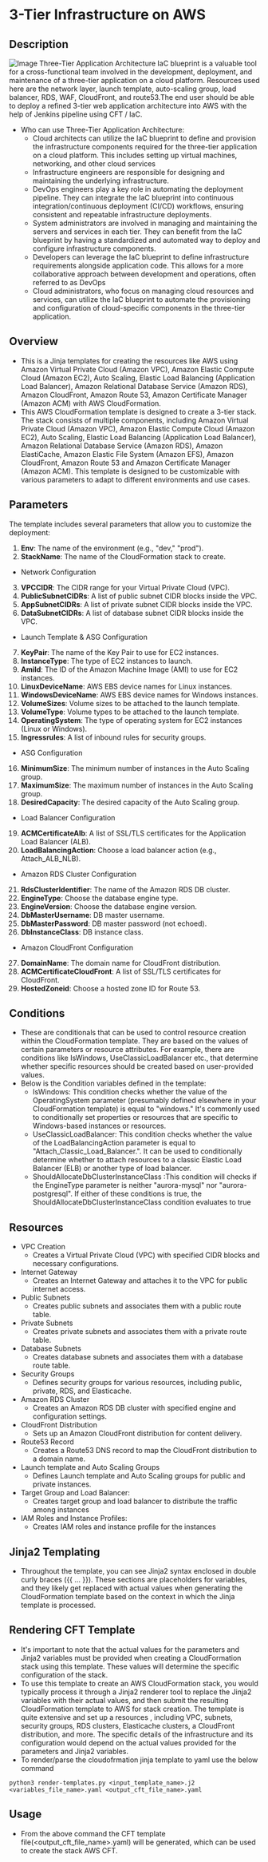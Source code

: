 # 3-Tier Infrastructure on AWS

## Description
![Image](./aws-3t-arch.png)
Three-Tier Application Architecture IaC blueprint is a valuable tool for a cross-functional team involved in the development, deployment, and maintenance of a three-tier application on a cloud platform.
Resources used here are the network layer, launch template, auto-scaling group, load balancer, RDS, WAF, CloudFront, and route53.The end user should be able to deploy a refined 3-tier web application architecture into AWS with the help of Jenkins pipeline using CFT / IaC.
- Who can use Three-Tier Application Architecture:
    - Cloud architects can utilize the IaC blueprint to define and provision the infrastructure components required for the three-tier application on a cloud platform. This includes setting up virtual machines, networking, and other cloud services
    - Infrastructure engineers are responsible for designing and maintaining the underlying infrastructure.
    - DevOps engineers play a key role in automating the deployment pipeline. They can integrate the IaC blueprint into continuous integration/continuous deployment (CI/CD) workflows, ensuring consistent and repeatable infrastructure deployments.
    - System administrators are involved in managing and maintaining the servers and services in each tier. They can benefit from the IaC blueprint by having a standardized and automated way to deploy and configure infrastructure components.
    - Developers can leverage the IaC blueprint to define infrastructure requirements alongside application code. This allows for a more collaborative approach between development and operations, often referred to as DevOps
    - Cloud administrators, who focus on managing cloud resources and services, can utilize the IaC blueprint to automate the provisioning and configuration of cloud-specific components in the three-tier application.
    
## Overview
- This is a Jinja templates for creating the resources like AWS using Amazon Virtual Private Cloud (Amazon VPC), Amazon Elastic Compute Cloud (Amazon EC2), Auto Scaling, Elastic Load Balancing (Application Load Balancer), Amazon Relational Database Service (Amazon RDS), Amazon CloudFront, Amazon Route 53, Amazon Certificate Manager (Amazon ACM) with AWS CloudFormation.
- This AWS CloudFormation template is designed to create a 3-tier stack. The stack consists of multiple components, including Amazon Virtual Private Cloud (Amazon VPC), Amazon Elastic Compute Cloud (Amazon EC2), Auto Scaling, Elastic Load Balancing (Application Load Balancer), Amazon Relational Database Service (Amazon RDS), Amazon ElastiCache, Amazon Elastic File System (Amazon EFS), Amazon CloudFront, Amazon Route 53 and Amazon Certificate Manager (Amazon ACM). This template is designed to be customizable with various parameters to adapt to different environments and use cases.

## Parameters
The template includes several parameters that allow you to customize the deployment:
1. **Env**: The name of the environment (e.g., "dev," "prod").
2. **StackName**: The name of the CloudFormation stack to create.
- Network Configuration
3. **VPCCIDR**: The CIDR range for your Virtual Private Cloud (VPC).
4. **PublicSubnetCIDRs**: A list of public subnet CIDR blocks inside the VPC.
5. **AppSubnetCIDRs**: A list of private subnet CIDR blocks inside the VPC.
6. **DataSubnetCIDRs**: A list of database subnet CIDR blocks inside the VPC.
- Launch Template & ASG Configuration
7. **KeyPair**: The name of the Key Pair to use for EC2 instances.
8. **InstanceType**: The type of EC2 instances to launch.
9. **AmiId**: The ID of the Amazon Machine Image (AMI) to use for EC2 instances.
10. **LinuxDeviceName**: AWS EBS device names for Linux instances.
11. **WindowsDeviceName**: AWS EBS device names for Windows instances.
12. **VolumeSizes**: Volume sizes to be attached to the launch template.
13. **VolumeType**: Volume types to be attached to the launch template.
14. **OperatingSystem**: The type of operating system for EC2 instances (Linux or Windows).
15. **Ingressrules**: A list of inbound rules for security groups.
- ASG Configuration
16. **MinimumSize**: The minimum number of instances in the Auto Scaling group.
17. **MaximumSize**: The maximum number of instances in the Auto Scaling group.
18. **DesiredCapacity**: The desired capacity of the Auto Scaling group.
- Load Balancer Configuration
19. **ACMCertificateAlb**: A list of SSL/TLS certificates for the Application Load Balancer (ALB).
20. **LoadBalancingAction**: Choose a load balancer action (e.g., Attach_ALB_NLB).
- Amazon RDS Cluster Configuration
21. **RdsClusterIdentifier**: The name of the Amazon RDS DB cluster.
22. **EngineType**: Choose the database engine type.
23. **EngineVersion**: Choose the database engine version.
24. **DbMasterUsername**: DB master username.
25. **DbMasterPassword**: DB master password (not echoed).
26. **DbInstanceClass**: DB instance class.
- Amazon CloudFront Configuration
27. **DomainName**: The domain name for CloudFront distribution.
28. **ACMCertificateCloudFront**: A list of SSL/TLS certificates for CloudFront.
29. **HostedZoneid**: Choose a hosted zone ID for Route 53.

## Conditions
- These are conditionals that can be used to control resource creation within the CloudFormation template. They are based on the values of certain parameters or resource attributes. For example, there are conditions like IsWindows, UseClassicLoadBalancer etc., that determine whether specific resources should be created based on user-provided values.
- Below is the Condition variables defined in the template:
    - IsWindows: This condition checks whether the value of the OperatingSystem parameter (presumably defined elsewhere in your CloudFormation template) is equal to "windows." It's commonly used to conditionally set properties or resources that are specific to Windows-based instances or resources.
    - UseClassicLoadBalancer: This condition checks whether the value of the LoadBalancingAction parameter is equal to "Attach_Classic_Load_Balancer.". It can be used to conditionally determine whether to attach resources to a classic Elastic Load Balancer (ELB) or another type of load balancer.
    - ShouldAllocateDbClusterInstanceClass :This condition will checks if the EngineType parameter is neither "aurora-mysql" nor "aurora-postgresql". If either of these conditions is true, the ShouldAllocateDbClusterInstanceClass condition evaluates to true

## Resources
- VPC Creation
    - Creates a Virtual Private Cloud (VPC) with specified CIDR blocks and necessary configurations.
- Internet Gateway
    - Creates an Internet Gateway and attaches it to the VPC for public internet access.
- Public Subnets
    - Creates public subnets and associates them with a public route table.
- Private Subnets
    - Creates private subnets and associates them with a private route table.
- Database Subnets
    - Creates database subnets and associates them with a database route table.
- Security Groups
    - Defines security groups for various resources, including public, private, RDS, and Elasticache.
- Amazon RDS Cluster
    - Creates an Amazon RDS DB cluster with specified engine and configuration settings.
- CloudFront Distribution
    - Sets up an Amazon CloudFront distribution for content delivery.
- Route53 Record
    - Creates a Route53 DNS record to map the CloudFront distribution to a domain name.
- Launch template and Auto Scaling Groups
    - Defines Launch template and Auto Scaling groups for public and private instances.
- Target Group and Load Balancer:
    - Creates target group and load balancer to distribute the traffic among instances
- IAM Roles and Instance Profiles:
    - Creates IAM roles and instance profile for the instances    
## Jinja2 Templating
- Throughout the template, you can see Jinja2 syntax enclosed in double curly braces ({{ ... }}). These sections are placeholders for variables, and they likely get replaced with actual values when generating the CloudFormation template based on the context in which the Jinja template is processed.
## Rendering CFT Template
- It's important to note that the actual values for the parameters and Jinja2 variables must be provided when creating a CloudFormation stack using this template. These values will determine the specific configuration of the stack.
- To use this template to create an AWS CloudFormation stack, you would typically process it through a Jinja2 renderer tool to replace the Jinja2 variables with their actual values, and then submit the resulting CloudFormation template to AWS for stack creation. The template is quite extensive and set up a resources , including VPC, subnets, security groups, RDS clusters, Elasticache clusters, a CloudFront distribution, and more. The specific details of the infrastructure and its configuration would depend on the actual values provided for the parameters and Jinja2 variables.
- To render/parse the cloudofrmation jinja template to yaml use the below command
```
python3 render-templates.py <input_template_name>.j2 <variables_file_name>.yaml <output_cft_file_name>.yaml
```
## Usage
- From the above command the CFT template file(<output_cft_file_name>.yaml) will be generated, which can be used to create the stack AWS CFT.







